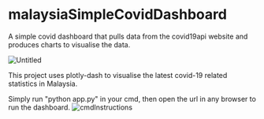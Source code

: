 # malaysiaSimpleCovidDashboard
A simple covid dashboard that pulls data from the covid19api website and produces charts to visualise the data.

![Untitled](https://user-images.githubusercontent.com/67821956/86508704-c875ad00-be14-11ea-9b18-6b2df877441e.png)

This project uses plotly-dash to visualise the latest covid-19 related statistics in Malaysia.

Simply run "python app.py" in your cmd, then open the url in any browser to run the dashboard.
![cmdInstructions](https://user-images.githubusercontent.com/67821956/86508760-1db1be80-be15-11ea-8485-8b22e0b73ce3.png)
